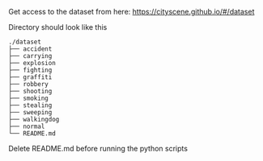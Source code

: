 Get access to the dataset from here: https://cityscene.github.io/#/dataset

Directory should look like this 
    
    ./dataset
    ├── accident
    ├── carrying
    ├── explosion
    ├── fighting	
    ├── graffiti	
    ├── robbery	
    ├── shooting	
    ├── smoking	
    ├── stealing	
    ├── sweeping	
    ├── walkingdog	
    ├── normal      
    └── README.md

Delete README.md before running the python scripts
